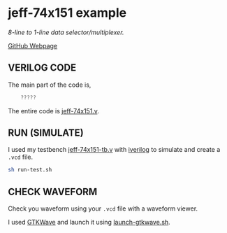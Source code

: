 # jeff-74x151 example

_8-line to 1-line data selector/multiplexer._

[GitHub Webpage](https://jeffdecola.github.io/my-systemverilog-examples/)

## VERILOG CODE

The main part of the code is,

```verilog
    ?????
```

The entire code is
[jeff-74x151.v](jeff-74x151.v).

## RUN (SIMULATE)

I used my testbench
[jeff-74x151-tb.v](jeff-74x151-tb.v) with
[iverilog](https://github.com/JeffDeCola/my-cheat-sheets/tree/master/hardware/tools/simulation/iverilog-cheat-sheet)
to simulate and create a `.vcd` file.

```bash
sh run-test.sh
```

## CHECK WAVEFORM

Check you waveform using your `.vcd` file with a waveform viewer.

I used [GTKWave](https://github.com/JeffDeCola/my-cheat-sheets/tree/master/hardware/tools/simulation/gtkwave-cheat-sheet)
and launch it using
[launch-gtkwave.sh](launch-gtkwave.sh).
